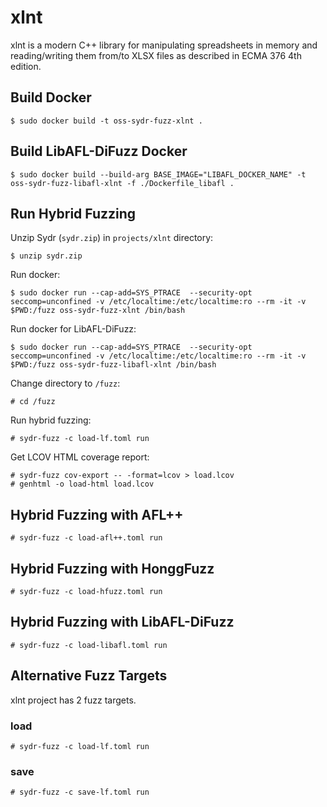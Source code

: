 # xlnt

xlnt is a modern C++ library for manipulating spreadsheets in memory and reading/writing them from/to XLSX files as described in ECMA 376 4th edition.

## Build Docker

    $ sudo docker build -t oss-sydr-fuzz-xlnt .

## Build LibAFL-DiFuzz Docker

    $ sudo docker build --build-arg BASE_IMAGE="LIBAFL_DOCKER_NAME" -t oss-sydr-fuzz-libafl-xlnt -f ./Dockerfile_libafl .

## Run Hybrid Fuzzing

Unzip Sydr (`sydr.zip`) in `projects/xlnt` directory:

    $ unzip sydr.zip

Run docker:

    $ sudo docker run --cap-add=SYS_PTRACE  --security-opt seccomp=unconfined -v /etc/localtime:/etc/localtime:ro --rm -it -v $PWD:/fuzz oss-sydr-fuzz-xlnt /bin/bash

Run docker for LibAFL-DiFuzz:

    $ sudo docker run --cap-add=SYS_PTRACE  --security-opt seccomp=unconfined -v /etc/localtime:/etc/localtime:ro --rm -it -v $PWD:/fuzz oss-sydr-fuzz-libafl-xlnt /bin/bash

Change directory to `/fuzz`:

    # cd /fuzz

Run hybrid fuzzing:

    # sydr-fuzz -c load-lf.toml run

Get LCOV HTML coverage report:

    # sydr-fuzz cov-export -- -format=lcov > load.lcov
    # genhtml -o load-html load.lcov

## Hybrid Fuzzing with AFL++

    # sydr-fuzz -c load-afl++.toml run

## Hybrid Fuzzing with HonggFuzz

    # sydr-fuzz -c load-hfuzz.toml run

## Hybrid Fuzzing with LibAFL-DiFuzz

    # sydr-fuzz -c load-libafl.toml run

## Alternative Fuzz Targets

xlnt project has 2 fuzz targets.

### load

    # sydr-fuzz -c load-lf.toml run

### save

    # sydr-fuzz -c save-lf.toml run
